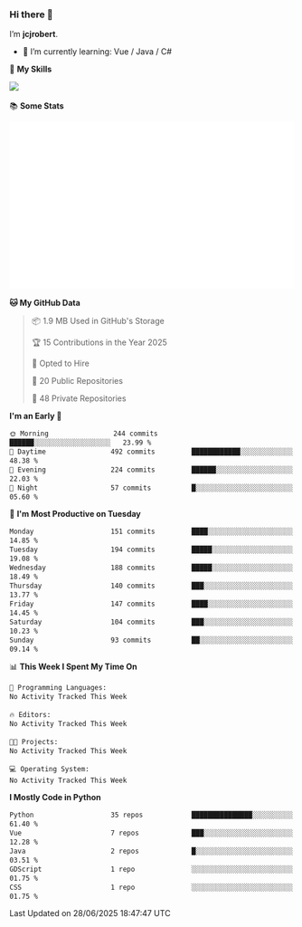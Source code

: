 ### Hi there 👋

I’m **jcjrobert**.

- 🌱 I’m currently learning: Vue / Java / C#

🌟 **My Skills**

![](https://img.shields.io/badge/-Python-3e74a2?style=flat-square&logo=Python&logoColor=fff)

📚 **Some Stats**

![](https://github.com/jcjrobert/github-stats/blob/master/generated/overview.svg)

<!--START_SECTION:waka-->
**🐱 My GitHub Data** 

> 📦 1.9 MB Used in GitHub's Storage 
 > 
> 🏆 15 Contributions in the Year 2025
 > 
> 💼 Opted to Hire
 > 
> 📜 20 Public Repositories 
 > 
> 🔑 48 Private Repositories 
 > 
**I'm an Early 🐤** 

```text
🌞 Morning                244 commits         ██████░░░░░░░░░░░░░░░░░░░   23.99 % 
🌆 Daytime                492 commits         ████████████░░░░░░░░░░░░░   48.38 % 
🌃 Evening                224 commits         ██████░░░░░░░░░░░░░░░░░░░   22.03 % 
🌙 Night                  57 commits          █░░░░░░░░░░░░░░░░░░░░░░░░   05.60 % 
```
📅 **I'm Most Productive on Tuesday** 

```text
Monday                   151 commits         ████░░░░░░░░░░░░░░░░░░░░░   14.85 % 
Tuesday                  194 commits         █████░░░░░░░░░░░░░░░░░░░░   19.08 % 
Wednesday                188 commits         █████░░░░░░░░░░░░░░░░░░░░   18.49 % 
Thursday                 140 commits         ███░░░░░░░░░░░░░░░░░░░░░░   13.77 % 
Friday                   147 commits         ████░░░░░░░░░░░░░░░░░░░░░   14.45 % 
Saturday                 104 commits         ███░░░░░░░░░░░░░░░░░░░░░░   10.23 % 
Sunday                   93 commits          ██░░░░░░░░░░░░░░░░░░░░░░░   09.14 % 
```


📊 **This Week I Spent My Time On** 

```text
💬 Programming Languages: 
No Activity Tracked This Week

🔥 Editors: 
No Activity Tracked This Week

🐱‍💻 Projects: 
No Activity Tracked This Week

💻 Operating System: 
No Activity Tracked This Week
```

**I Mostly Code in Python** 

```text
Python                   35 repos            ███████████████░░░░░░░░░░   61.40 % 
Vue                      7 repos             ███░░░░░░░░░░░░░░░░░░░░░░   12.28 % 
Java                     2 repos             █░░░░░░░░░░░░░░░░░░░░░░░░   03.51 % 
GDScript                 1 repo              ░░░░░░░░░░░░░░░░░░░░░░░░░   01.75 % 
CSS                      1 repo              ░░░░░░░░░░░░░░░░░░░░░░░░░   01.75 % 
```




 Last Updated on 28/06/2025 18:47:47 UTC
<!--END_SECTION:waka-->
